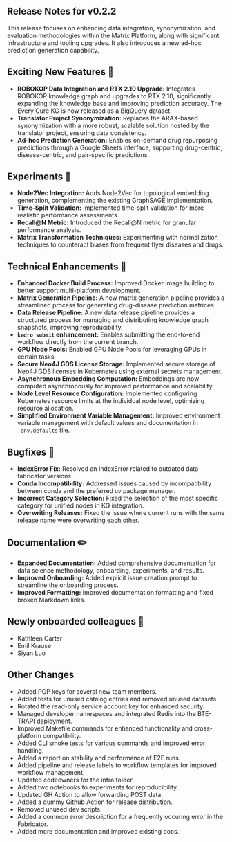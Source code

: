 ## Release Notes for v0.2.2

This release focuses on enhancing data integration, synonymization, and evaluation methodologies within the Matrix Platform, along with significant infrastructure and tooling upgrades.  It also introduces a new ad-hoc prediction generation capability.


## Exciting New Features 🎉

- **ROBOKOP Data Integration and RTX 2.10 Upgrade:**  Integrates ROBOKOP knowledge graph and upgrades to RTX 2.10, significantly expanding the knowledge base and improving prediction accuracy. The Every Cure KG is now released as a BigQuery dataset.
- **Translator Project Synonymization:**  Replaces the ARAX-based synonymization with a more robust, scalable solution hosted by the translator project, ensuring data consistency.  
- **Ad-hoc Prediction Generation:** Enables on-demand drug repurposing predictions through a Google Sheets interface, supporting drug-centric, disease-centric, and pair-specific predictions.


## Experiments 🧪
- **Node2Vec Integration:** Adds Node2Vec for topological embedding generation, complementing the existing GraphSAGE implementation.
- **Time-Split Validation:** Implemented time-split validation for more realistic performance assessments.
- **Recall@N Metric:** Introduced the Recall@N metric for granular performance analysis.
- **Matrix Transformation Techniques:** Experimenting with normalization techniques to counteract biases from frequent flyer diseases and drugs. 


## Technical Enhancements 🧰
- **Enhanced Docker Build Process:** Improved Docker image building to better support multi-platform development.
- **Matrix Generation Pipeline:** A new matrix generation pipeline provides a streamlined process for generating drug-disease prediction matrices.
- **Data Release Pipeline:**  A new data release pipeline provides a structured process for managing and distributing knowledge graph snapshots, improving reproducibility.
- **`kedro submit` enhancement:** Enables submitting the end-to-end workflow directly from the current branch.
- **GPU Node Pools:** Enabled GPU Node Pools for leveraging GPUs in certain tasks.
- **Secure Neo4J GDS License Storage:** Implemented secure storage of Neo4J GDS licenses in Kubernetes using external secrets management.
- **Asynchronous Embedding Computation:** Embeddings are now computed asynchronously for improved performance and scalability.
- **Node Level Resource Configuration:** Implemented configuring Kubernetes resource limits at the individual node level, optimizing resource allocation.
- **Simplified Environment Variable Management:** Improved environment variable management with default values and documentation in `.env.defaults` file.


## Bugfixes 🐛
- **IndexError Fix:** Resolved an IndexError related to outdated data fabricator versions.
- **Conda Incompatibility:** Addressed issues caused by incompatibility between conda and the preferred `uv` package manager.
- **Incorrect Category Selection:** Fixed the selection of the most specific category for unified nodes in KG integration.
- **Overwriting Releases:** Fixed the issue where current runs with the same release name were overwriting each other.


## Documentation ✏️
- **Expanded Documentation:** Added comprehensive documentation for data science methodology, onboarding, experiments, and results.
- **Improved Onboarding:** Added explicit issue creation prompt to streamline the onboarding process.
- **Improved Formatting:** Improved documentation formatting and fixed broken Markdown links.


## Newly onboarded colleagues 🚤
- Kathleen Carter
- Emil Krause
- Siyan Luo


## Other Changes
- Added PGP keys for several new team members.
- Added tests for unused catalog entries and removed unused datasets.
- Rotated the read-only service account key for enhanced security.
- Managed developer namespaces and integrated Redis into the BTE-TRAPI deployment.
- Improved Makefile commands for enhanced functionality and cross-platform compatibility.
- Added CLI smoke tests for various commands and improved error handling.
- Added a report on stability and performance of E2E runs.
- Added pipeline and release labels to workflow templates for improved workflow management.
- Updated codeowners for the infra folder.
- Added two notebooks to experiments for reproducibility.
- Updated GH Action to allow forwarding POST data.
- Added a dummy Github Action for release distribution.
- Removed unused dev scripts.
- Added a common error description for a frequently occuring error in the Fabricator.
- Added more documentation and improved existing docs.

